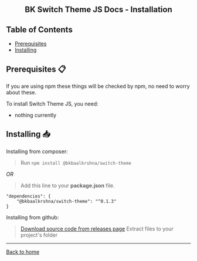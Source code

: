 <h2 align="center">BK Switch Theme JS Docs - Installation</h2>

## Table of Contents

 * [Prerequisites](#prerequisites)
 * [Installing](#installing)

<h2><a name="prerequisites">Prerequisites 📋</a></h2>

If you are using npm these things will be checked by npm, no need to worry about these.

To install Switch Theme JS, you need:
- nothing currently

<h2><a name="installing">Installing 📥</a></h2>

Installing from composer:
> Run `npm install @bkbaalkrshna/switch-theme`

*OR*

> Add this line to your **package.json** file.

```
"dependencies": {
    "@bkbaalkrshna/switch-theme": "^0.1.3"
}
```

Installing from github:
> [Download source code from releases page](https://github.com/PuneetGopinath/switch-theme-js/releases/)
> Extract files to your project's folder

---------------------------------------------------------------------

[Back to home](README.md)
